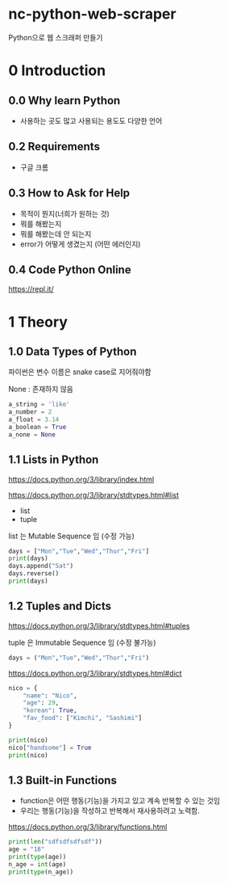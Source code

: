 # nc-python-web-scraper

Python으로 웹 스크래퍼 만들기

# 0 Introduction

## 0.0 Why learn Python

- 사용하는 곳도 많고 사용되는 용도도 다양한 언어

## 0.2 Requirements

- 구글 크롬

## 0.3 How to Ask for Help

- 목적이 뭔지(너희가 원하는 것)
- 뭐를 해봤는지
- 뭐를 해봤는데 안 되는지
- error가 어떻게 생겼는지 (어떤 에러인지)

## 0.4 Code Python Online

https://repl.it/

# 1 Theory

## 1.0 Data Types of Python

파이썬은 변수 이름은 snake case로 지어줘야함

None : 존재하지 않음

```python
a_string = 'like'
a_number = 2
a_float = 3.14
a_boolean = True
a_none = None
```

## 1.1 Lists in Python

https://docs.python.org/3/library/index.html

https://docs.python.org/3/library/stdtypes.html#list

- list
- tuple

list 는 Mutable Sequence 임 (수정 가능)

```python
days = ["Mon","Tue","Wed","Thur","Fri"]
print(days)
days.append("Sat")
days.reverse()
print(days)
```

## 1.2 Tuples and Dicts

https://docs.python.org/3/library/stdtypes.html#tuples

tuple 은 Immutable Sequence 임 (수정 불가능)

```python
days = ("Mon","Tue","Wed","Thur","Fri")
```

https://docs.python.org/3/library/stdtypes.html#dict

```python
nico = {
    "name": "Nico",
    "age": 29,
    "korean": True,
    "fav_food": ["Kimchi", "Sashimi"]
}

print(nico)
nico["handsome"] = True
print(nico)

```

## 1.3 Built-in Functions

- function은 어떤 행동(기능)을 가지고 있고 계속 반복할 수 있는 것임
- 우리는 행동(기능)을 작성하고 반복해서 재사용하려고 노력함.

https://docs.python.org/3/library/functions.html

```python
print(len("sdfsdfsdfsdf"))
age = "18"
print(type(age))
n_age = int(age)
print(type(n_age))
```
